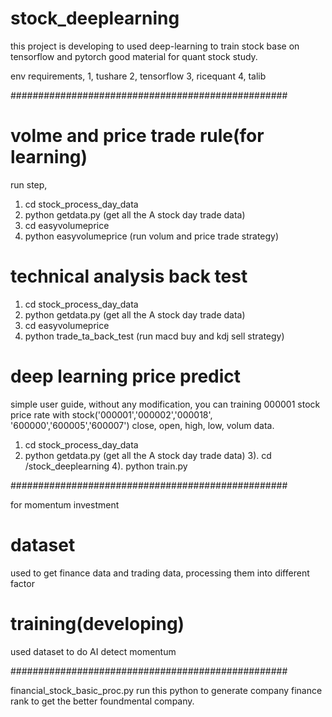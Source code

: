 # stock_deeplearning

this project is developing to used deep-learning to train stock base on tensorflow and pytorch
good material for quant stock study.

env requirements,
1, tushare
2, tensorflow
3, ricequant
4, talib

##################################################

# volme and price trade rule(for learning)
run step,
1) cd stock_process_day_data
2) python getdata.py (get all the A stock day trade data)
3) cd easyvolumeprice
4) python easyvolumeprice (run volum and price trade strategy)

# technical analysis back test

1) cd stock_process_day_data
2) python getdata.py (get all the A stock day trade data)
3) cd easyvolumeprice
4) python trade_ta_back_test (run macd buy and kdj sell strategy)

# deep learning price predict

simple user guide, without any modification, you can training 000001 stock price rate with stock('000001','000002','000018', '600000','600005','600007')
close, open, high, low, volum data.

1) cd stock_process_day_data
2) python getdata.py (get all the A stock day trade data)
3). cd /stock_deeplearning
4). python train.py

##################################################

for momentum investment
# dataset
used to get finance data and trading data, processing them into different factor

# training(developing)
used dataset to do AI detect momentum

##################################################

financial_stock_basic_proc.py
run this python to generate company finance rank to get the better foundmental company.

